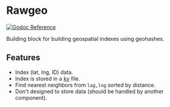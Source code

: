 # Rawgeo

[![Godoc Reference](https://godoc.org/github.com/tsileo/rawgeo?status.png)](https://godoc.org/github.com/tsileo/rawgeo)

Building block for building geospatial indexes using geohashes.

## Features

- Index (lat, lng, ID) data.
- Index is stored in a [kv](https://github.com/cznic/kv) file.
- Find nearest neighbors from `lag,lng` sorted by distance.
- Don't designed to store data (should be handled by another component).

